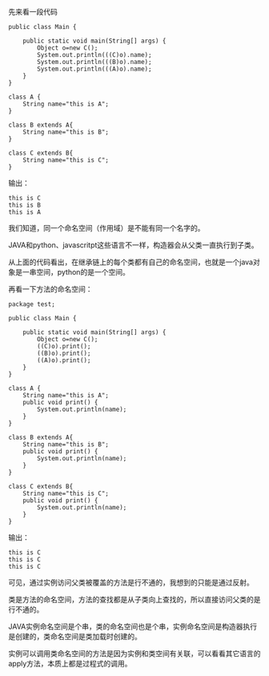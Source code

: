 先来看一段代码

```
public class Main {

	public static void main(String[] args) {
		Object o=new C();
		System.out.println(((C)o).name);
		System.out.println(((B)o).name);
		System.out.println(((A)o).name);
	}
}

class A {
	String name="this is A";
}

class B extends A{
	String name="this is B";
}

class C extends B{
	String name="this is C";
}
```

输出：

```
this is C
this is B
this is A
```

我们知道，同一个命名空间（作用域）是不能有同一个名字的。

JAVA和python、javascritpt这些语言不一样，构造器会从父类一直执行到子类。

从上面的代码看出，在继承链上的每个类都有自己的命名空间，也就是一个java对象是一串空间，python的是一个空间。

再看一下方法的命名空间：

```
package test;

public class Main {

	public static void main(String[] args) {
		Object o=new C();
		((C)o).print();
		((B)o).print();
		((A)o).print();
	}
}

class A {
	String name="this is A";
	public void print() {
		System.out.println(name);
	}
}

class B extends A{
	String name="this is B";
	public void print() {
		System.out.println(name);
	}
}

class C extends B{
	String name="this is C";
	public void print() {
		System.out.println(name);
	}
}
```

输出：

```
this is C
this is C
this is C
```

可见，通过实例访问父类被覆盖的方法是行不通的，我想到的只能是通过反射。

类是方法的命名空间，方法的查找都是从子类向上查找的，所以直接访问父类的是行不通的。

JAVA实例命名空间是个串，类的命名空间也是个串，实例命名空间是构造器执行是创建的，类命名空间是类加载时创建的。

实例可以调用类命名空间的方法是因为实例和类空间有关联，可以看看其它语言的apply方法，本质上都是过程式的调用。